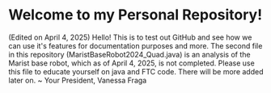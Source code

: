 # Welcome to my Personal Repository!
(Edited on April 4, 2025)
Hello! This is to test out GitHub and see how we can use it's features for documentation purposes and more. The second file in this repository (MaristBaseRobot2024_Quad.java) is an analysis of the Marist base robot, which as of April 4, 2025, is not completed. Please use this file to educate yourself on java and FTC code. There will be more added later on.
~ Your President, Vanessa Fraga

